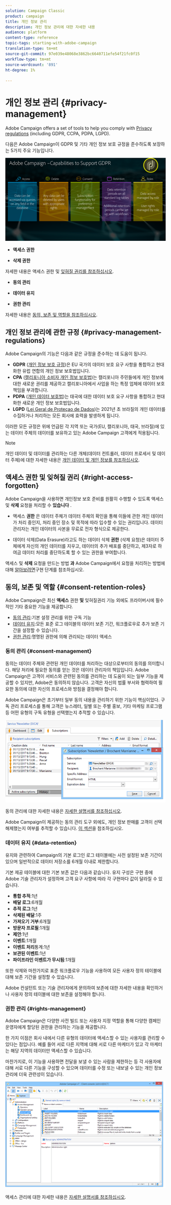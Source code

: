 ```yaml
---
solution: Campaign Classic
product: campaign
title: 개인 정보 관리
description: 개인 정보 관리에 대한 자세한 내용
audience: platform
content-type: reference
topic-tags: starting-with-adobe-campaign
translation-type: tm+mt
source-git-commit: 97e039e48068e3862bc6640711efe54f21fc0f15
workflow-type: tm+mt
source-wordcount: '891'
ht-degree: 1%

---
```



# 개인 정보 관리 {#privacy-management}

Adobe Campaign offers a set of tools to help you comply with [Privacy regulations](#privacy-management-regulations) (including GDPR, CCPA, PDPA, LGPD).

다음은 Adobe Campaign이 GDPR 및 기타 개인 정보 보호 규정을 준수하도록 보장하는 5가지 주요 기능입니다.

![](assets/privacy-gdpr-use-cases.png)

* **액세스 권한**

* **삭제 권한**

자세한 내용은 액세스 권한 및 [잊혀질 권리를 참조하십시오](#right-access-forgotten).

* **동의 관리**

* **데이터 유지**

* **권한 관리**

자세한 내용은 [동의, 보존 및 역할을 참조하십시오](#consent-retention-roles).

<!--This section presents general information on what Privacy management is and the features provided by Adobe Campaign to manage the [Right to Access and Right to be Forgotten](#right-access-forgotten).

It also contains information on important features to manage Privacy ([Consent, Retention and Roles](#consent-retention-roles)), as well as best practices to help you with your Privacy compliance when using Adobe Campaign.-->

## 개인 정보 관리에 관한 규정 {#privacy-management-regulations}

Adobe Campaign의 기능은 다음과 같은 규정을 준수하는 데 도움이 됩니다.

* **GDPR** ([개인 정보 보호 규정](https://ec.europa.eu/info/law/law-topic/data-protection/reform/what-does-general-data-protection-regulation-gdpr-govern_en))은 EU 국가의 데이터 보호 요구 사항을 통합하고 현대화한 유럽 연합의 개인 정보 보호법입니다.
* **CPA** ([캘리포니아 소비자 개인 정보 보호법](https://leginfo.legislature.ca.gov/faces/codes_displayText.xhtml?lawCode=CIV&amp;division=3.&amp;title=1.81.5.&amp;part=4.&amp;chapter=&amp;article=))는 캘리포니아 주민들에게 개인 정보에 대한 새로운 권리를 제공하고 캘리포니아에서 사업을 하는 특정 업체에 데이터 보호 책임을 부과합니다.
* **PDPA** ([개인 데이터 보호법](https://secureprivacy.ai/thailand-pdpa-summary-what-businesses-need-to-know/))는 태국에 대한 데이터 보호 요구 사항을 통합하고 현대화한 새로운 개인 정보 보호법입니다.
* **LGPD** ([Lei Geral de Proteçao de Dados](https://iapp.org/media/pdf/resource_center/Brazilian_General_Data_Protection_Law.pdf))는 2021년 초 브라질의 개인 데이터를 수집하거나 처리하는 모든 회사에 효력을 발생하게 됩니다.

이러한 모든 규정은 위에 언급된 각 지역 또는 국가(EU, 캘리포니아, 태국, 브라질)에 있는 데이터 주체의 데이터를 보유하고 있는 Adobe Campaign 고객에게 적용됩니다.

<!--Several Privacy capabilities are available in Adobe Campaign, including consent management, data retention settings, and rights management. See [Consent, Retention and Roles](#consent-retention-roles). In addition to this, Adobe Campaign helps facilitate your readiness as Data Controller for certain Privacy requests. See [Right to Access and Right to be Forgotten](#right-access-forgotten).-->

>[!NOTE]
>
>개인 데이터 및 데이터를 관리하는 다른 개체(데이터 컨트롤러, 데이터 프로세서 및 데이터 주체)에 대한 자세한 내용은 [개인 데이터 및 개인 정보를 참조하십시오](../../platform/using/privacy-and-recommendations.md#personal-data).

## 액세스 권한 및 잊혀질 권리 {#right-access-forgotten}

Adobe Campaign을 사용하면 개인정보 보호 준비를 원활히 수행할 수 있도록 액세스 및 **삭제** 요청을 처리할 수 **있습니다** .

* 액세스 **권한** 은 데이터 주체가 데이터 주체의 확인을 통해 이들에 관한 개인 데이터가 처리 중인지, 처리 중인 장소 및 목적에 따라 입수할 수 있는 권리입니다. 데이터 관리자는 개인 데이터의 사본을 무료로 전자 형식으로 제공한다.

* 데이터 삭제(Data Erasure)라고도 하는 데이터 삭제 **권한** (삭제 요청)은 데이터 주체에게 자신의 개인 데이터를 지우고, 데이터의 추가 배포를 중단하고, 제3자로 하여금 데이터 처리를 중단하도록 할 수 있는 권한을 부여합니다.

액세스 및 **삭제** 요청을 만드는 방법 **과** Adobe Campaign에서 요청을 처리하는 방법에 대해 [알아보려면](../../platform/using/privacy-requests.md)구현 단계를 참조하십시오.

<!--Tutorials on Privacy management in Campaign Standard are also available [here](https://docs.adobe.com/content/help/en/campaign-standard-learn/tutorials/privacy/privacy-overview.html).
https://experienceleague.corp.adobe.com/docs/campaign-standard-learn/tutorials/privacy/privacy-overview.html?lang=en-->

## 동의, 보존 및 역할 {#consent-retention-roles}

Adobe Campaign은 최신 **액세스** 권한 **및** 잊혀질권리 기능 외에도 프라이버시에 필수적인 기타 중요한 기능을 제공합니다.

* [동의 관리](#consent-management):기본 설정 관리를 위한 구독 기능
* [데이터 유지](#data-retention):모든 표준 로그 테이블의 데이터 보존 기간, 워크플로우로 추가 보존 기간을 설정할 수 있습니다.
* [권한 관리](#rights-management):명명된 권한에 의해 관리되는 데이터 액세스

### 동의 관리 {#consent-management}

동의는 데이터 주체와 관련된 개인 데이터를 처리하는 대상으로부터의 동의를 의미합니다. 해당 처리에 필요한 동의를 얻는 것은 데이터 관리자의 책임입니다. Adobe Campaign은 고객이 서비스와 관련된 동의를 관리하는 데 도움이 되는 일부 기능을 제공할 수 있지만, Adobe은 동의하지 않습니다. 고객은 자신의 법률 부서와 협력하여 필요한 동의에 대한 자신의 프로세스와 방침을 결정해야 합니다.

Adobe Campaign은 초기부터 일부 동의 내용을 관리하기 위한 기능이 핵심이었다. 구독 관리 프로세스를 통해 고객은 뉴스레터, 일별 또는 주별 홍보, 기타 마케팅 프로그램 등 어떤 유형의 구독 유형을 선택했는지 추적할 수 있습니다.

![](assets/privacy-consent-management.png)

동의 관리에 대한 자세한 내용은 [자세한 설명서를 참조하십시오](../../delivery/using/managing-subscriptions.md).

Adobe Campaign이 제공하는 동의 관리 도구 외에도, 개인 정보 판매를 고객이 선택 해제했는지 여부를 추적할 수 있습니다. [이 섹션](../../platform/using/privacy-requests.md##sale-of-personal-information-ccpa)을 참조하십시오.

### 데이터 유지 {#data-retention}

유지와 관련하여 Campaign의 기본 로그인 로그 테이블에는 사전 설정된 보존 기간이 있으며 일반적으로 데이터 저장소를 6개월 이내로 제한합니다.

기본 제공 테이블에 대한 기본 보존 값은 다음과 같습니다. 유지 구성은 구현 중에 Adobe 기술 관리자가 설정하며 고객 요구 사항에 따라 각 구현마다 값이 달라질 수 있습니다.

* **통합 추적**:1년
* **배달 로그**:6개월
* **추적 로그**:1년
* **삭제된 배달**:1주
* **가져오기 거부**:6개월
* **방문자 프로필**:1개월
* **제안**:1년
* **이벤트**:1개월
* **이벤트 처리**&#x200B;통계:1년
* **보관된 이벤트**:1년
* **파이프라인 이벤트가 무시됨**:1개월

또한 삭제와 마찬가지로 표준 워크플로우 기능을 사용하여 모든 사용자 정의 테이블에 대해 보존 기간을 설정할 수 있습니다.

Adobe 컨설턴트 또는 기술 관리자에게 문의하여 보존에 대한 자세한 내용을 확인하거나 사용자 정의 테이블에 대한 보존을 설정해야 합니다.

### 권한 관리 {#rights-management}

Adobe Campaign은 다양한 사전 빌드 또는 사용자 지정 역할을 통해 다양한 캠페인 운영자에게 할당된 권한을 관리하는 기능을 제공합니다.

한 가지 이점은 회사 내에서 다른 유형의 데이터에 액세스할 수 있는 사용자를 관리할 수 있다는 점입니다. 예를 들어 서로 다른 지역에 대해 서로 다른 마케터가 있고 각 마케터는 해당 지역의 데이터만 액세스할 수 있습니다.

마찬가지로, 이 기능을 사용하면 전달을 보낼 수 있는 사람을 제한하는 등 각 사용자에 대해 서로 다른 기능을 구성할 수 있으며 데이터를 수정 또는 내보낼 수 있는 개인 정보 관리에 더욱 관련성이 있습니다.

![](assets/privacy-user-management.png)

액세스 관리에 대한 자세한 내용은 [자세한 설명서를 참조하십시오](../../platform/using/access-management.md).